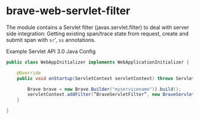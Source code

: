 # brave-web-servlet-filter #

The module contains a Servlet filter (javax.servlet.filter) to deal with server
side integration: Getting existing span/trace state from request,
create and submit span with `sr`', `ss` annotations.

Example Servlet API 3.0 Java Config

```java
public class WebAppInitializer implements WebApplicationInitializer {

    @Override
    public void onStartup(ServletContext servletContext) throws ServletException {

        Brave brave = new Brave.Builder("myservicename")).build();
        servletContext.addFilter(“BraveServletFilter”, new BraveServletFilter(brave.serverRequestInterceptor(), brave.serverResponseInterceptor(), new DefaultSpanNameProvider()));
    }

}
```